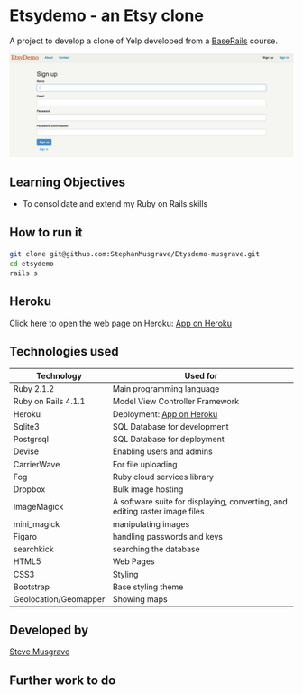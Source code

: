 # Etsydemo - an Etsy clone
A project to develop a clone of Yelp developed from a [BaseRails] course.

![](public/etsydemo_.png)

## Learning Objectives
- To consolidate and extend my Ruby on Rails skills

## How to run it
```sh
git clone git@github.com:StephanMusgrave/Etysdemo-musgrave.git
cd etsydemo
rails s

```

Heroku
----
Click here to open the web page on Heroku: [App on Heroku]

## Technologies used

|Technology                 |Used for                        |
|---------------------------|--------------------------------|
|Ruby 2.1.2                 |Main programming language       |
|Ruby on Rails 4.1.1        |Model View Controller Framework |
|Heroku                     |Deployment: [App on Heroku]     |
|Sqlite3                    |SQL Database for development    |
|Postgrsql                  |SQL Database for deployment     |
|Devise                     |Enabling users and admins       |
|CarrierWave                |For file uploading              |
|Fog                        |Ruby cloud services library     |
|Dropbox                    |Bulk image hosting              |
|ImageMagick                |A software suite for displaying, converting, and editing raster image files|
|mini_magick                |manipulating images            |
|Figaro                     |handling passwords and keys    |
|searchkick                 |searching the database          |
|HTML5                      |Web Pages                       |
|CSS3                       |Styling                         |
|Bootstrap                  |Base styling theme              |
|Geolocation/Geomapper      |Showing maps                    |


## Developed by

[Steve Musgrave]

## Further work to do



[Steve Musgrave]:https://github.com/StephanMusgrave
[App on Heroku]:http://etsydemo-musgrave.herokuapp.com/
[BaseRails]:https://www.baserails.com/
